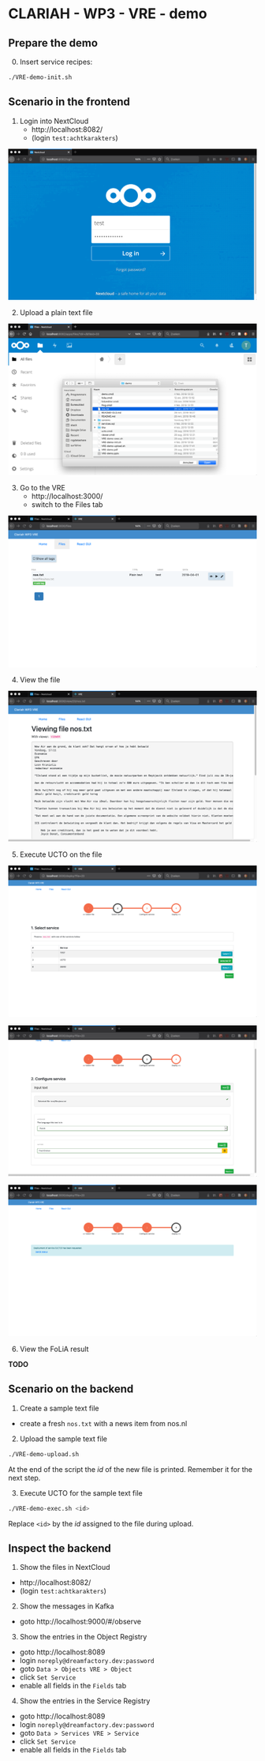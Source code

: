 # CLARIAH - WP3 - VRE - demo

## Prepare the demo

0. Insert service recipes: 
```sh
./VRE-demo-init.sh
```

## Scenario in the frontend

1. Login into NextCloud
   - http://localhost:8082/
   - (login `test:achtkarakters`)

  ![Login into NextCloud](screens/login-into-nextcloud.png)

2. Upload a plain text file

  ![Upload a plain text file](screens/upload-text-file.png)

3. Go to the VRE
   - http://localhost:3000/
   - switch to the Files tab

  ![The plain text file in the VRE](screens/text-file-in-vre.png)

4. View the file

  ![View the text file](screens/view-text-file.png)

5. Execute UCTO on the file

  ![Select UCTO on the text file](screens/select-ucto-service.png)

  ![Specify the UCTO parameters](screens/set-ucto-parameters.png)

  ![View for UCTO to complete](screens/wait-for-ucto-to-complete.png)

6. View the FoLiA result

  **TODO**

## Scenario on the backend

1. Create a sample text file
  - create a fresh `nos.txt` with a news item from nos.nl

2. Upload the sample text file

```sh
./VRE-demo-upload.sh
```

At the end of the script the _id_ of the new file is printed. Remember it for the next step.

3. Execute UCTO for the sample text file

```sh
./VRE-demo-exec.sh <id>
```

Replace `<id>` by the _id_ assigned to the file during upload.

## Inspect the backend

1. Show the files in NextCloud

  - http://localhost:8082/
  - (login `test:achtkarakters`)
  
2. Show the messages in Kafka
  
  - goto http://localhost:9000/#/observe

3. Show the entries in the Object Registry

  - goto http://localhost:8089
  - login `noreply@dreamfactory.dev:password`
  - goto `Data > Objects VRE > Object`
  - click `Set Service`
  - enable all fields in the `Fields` tab

4. Show the entries in the Service Registry

  - goto http://localhost:8089
  - login `noreply@dreamfactory.dev:password`
  - goto `Data > Services VRE > Service`
  - click `Set Service`
  - enable all fields in the `Fields` tab
  